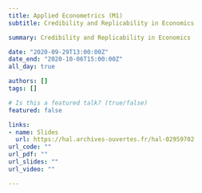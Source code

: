 ```yaml
---
title: Applied Econometrics (M1)
subtitle: Credibility and Replicability in Economics

summary: Credibility and Replicability in Economics

date: "2020-09-29T13:00:00Z"
date_end: "2020-10-06T15:00:00Z"
all_day: true

authors: []
tags: []

# Is this a featured talk? (true/false)
featured: false

links:
- name: Slides
  url: https://hal.archives-ouvertes.fr/hal-02959702
url_code: ""
url_pdf: ""
url_slides: ""
url_video: ""

---
```

